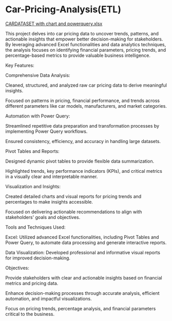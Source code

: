 # Car-Pricing-Analysis(ETL)
[CARDATASET with chart and powerquery.xlsx](https://github.com/user-attachments/files/18493838/CARDATASET.with.chart.and.powerquery.xlsx)

This project delves into car pricing data to uncover trends, patterns, and actionable insights that empower better decision-making for stakeholders.
By leveraging advanced Excel functionalities and data analytics techniques, the analysis focuses on identifying financial parameters, pricing trends,
and percentage-based metrics to provide valuable business intelligence.

Key Features:

Comprehensive Data Analysis:

Cleaned, structured, and analyzed raw car pricing data to derive meaningful insights.

Focused on patterns in pricing, financial performance, and trends across different parameters like car models, manufacturers, and market categories.

Automation with Power Query:

Streamlined repetitive data preparation and transformation processes by implementing Power Query workflows.

Ensured consistency, efficiency, and accuracy in handling large datasets.


Pivot Tables and Reports:

Designed dynamic pivot tables to provide flexible data summarization.

Highlighted trends, key performance indicators (KPIs), and critical metrics in a visually clear and interpretable manner.

Visualization and Insights:

Created detailed charts and visual reports for pricing trends and percentages to make insights accessible.

Focused on delivering actionable recommendations to align with stakeholders' goals and objectives.

Tools and Techniques Used:

Excel: Utilized advanced Excel functionalities, including Pivot Tables and Power Query, to automate data processing and generate interactive reports.

Data Visualization: Developed professional and informative visual reports for improved decision-making.

Objectives:

Provide stakeholders with clear and actionable insights based on financial metrics and pricing data.

Enhance decision-making processes through accurate analysis, efficient automation, and impactful visualizations.

Focus on pricing trends, percentage analysis, and financial parameters critical to the business.
